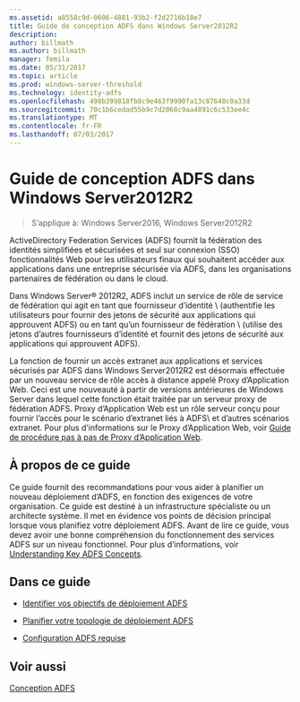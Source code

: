 ```yaml
---
ms.assetid: a8558c9d-0606-4881-93b2-f2d2716b18e7
title: Guide de conception ADFS dans Windows Server2012R2
description: 
author: billmath
ms.author: billmath
manager: femila
ms.date: 05/31/2017
ms.topic: article
ms.prod: windows-server-threshold
ms.technology: identity-adfs
ms.openlocfilehash: 498b399818fb8c9e463f9990fa13c87648c0a33d
ms.sourcegitcommit: 70c1b6cedad55b9c7d2068c9aa4891c6c533ee4c
ms.translationtype: MT
ms.contentlocale: fr-FR
ms.lasthandoff: 07/03/2017
---
```

# <a name="ad-fs-design-guide-in-windows-server-2012-r2"></a>Guide de conception ADFS dans Windows Server2012R2

>S’applique à: Windows Server2016, Windows Server2012R2

ActiveDirectory Federation Services \(ADFS\) fournit la fédération des identités simplifiées et sécurisées et seul sur connexion \(SSO\) fonctionnalités Web pour les utilisateurs finaux qui souhaitent accéder aux applications dans une entreprise sécurisée via ADFS\, dans les organisations partenaires de fédération ou dans le cloud.  
  
Dans Windows Server® 2012R2, ADFS inclut un service de rôle de service de fédération qui agit en tant que fournisseur d’identité \ (authentifie les utilisateurs pour fournir des jetons de sécurité aux applications qui approuvent ADFS\) ou en tant qu’un fournisseur de fédération \ (utilise des jetons d’autres fournisseurs d’identité et fournit des jetons de sécurité aux applications qui approuvent ADFS\).  
  
La fonction de fournir un accès extranet aux applications et services sécurisés par ADFS dans Windows Server2012R2 est désormais effectuée par un nouveau service de rôle accès à distance appelé Proxy d’Application Web. Ceci est une nouveauté à partir de versions antérieures de Windows Server dans lequel cette fonction était traitée par un serveur proxy de fédération ADFS. Proxy d’Application Web est un rôle serveur conçu pour fournir l’accès pour le scénario d’extranet liés à ADFS\ et d’autres scénarios extranet. Pour plus d’informations sur le Proxy d’Application Web, voir [Guide de procédure pas à pas de Proxy d’Application Web](https://technet.microsoft.com/library/dn280944.aspx).  
  
## <a name="about-this-guide"></a>À propos de ce guide  
Ce guide fournit des recommandations pour vous aider à planifier un nouveau déploiement d’ADFS, en fonction des exigences de votre organisation. Ce guide est destiné à un infrastructure spécialiste ou un architecte système. Il met en évidence vos points de décision principal lorsque vous planifiez votre déploiement ADFS. Avant de lire ce guide, vous devez avoir une bonne compréhension du fonctionnement des services ADFS sur un niveau fonctionnel. Pour plus d’informations, voir [Understanding Key ADFS Concepts](../../ad-fs/technical-reference/Understanding-Key-AD-FS-Concepts.md).  
  
## <a name="in-this-guide"></a>Dans ce guide  
  
-   [Identifier vos objectifs de déploiement ADFS](Identify-Your-AD-FS-Deployment-Goals.md)  
  
-   [Planifier votre topologie de déploiement ADFS](Plan-Your-AD-FS-Deployment-Topology.md)  
  
-   [Configuration ADFS requise](AD-FS-Requirements.md)  
  
  
## <a name="see-also"></a>Voir aussi  
[Conception ADFS](../../ad-fs/AD-FS-Design.md)  
  

